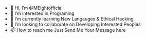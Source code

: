 - 👋 Hi, I’m @MEightofficial
- 👀 I’m interested in Programing
- 🌱 I’m currently learning New Langauges & Ethical Hacking
- 💞️ I’m looking to collaborate on Developing Interested Peoples 
- 📫 How to reach me Just Send Me Your Message here

<!---
MEightofficial/MEightofficial is a ✨ special ✨ repository because its `README.md` (this file) appears on your GitHub profile.
You can click the Preview link to take a look at your changes.
--->
